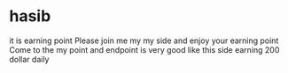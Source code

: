 # hasib
it is earning point
Please join me my my side and enjoy your earning point
Come to the my point and endpoint is very good like this side earning 200 dollar daily
